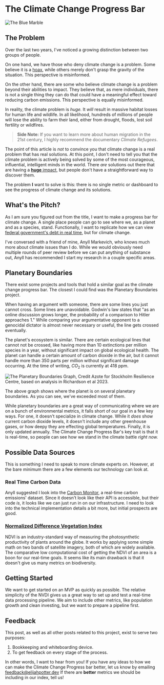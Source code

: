 # The Climate Change Progress Bar

![The Blue Marble](/images/blue_marble.jpg)

## The Problem

Over the last two years, I've noticed a growing distinction between two groups of people.

On one hand, we have those who deny climate change is a problem.
Some believe it is a [hoax](https://en.wikipedia.org/wiki/Climate_change_conspiracy_theory), while others merely don't grasp the gravity of the situation.
This perspective is misinformed.

On the other hand, there are some who believe climate change is a problem beyond their abilities to impact.
They believe that, as mere individuals, there is not a single thing they can do that could have a meaningful effect toward reducing carbon emissions.
This perspective is equally misinformed.

In reality, the climate problem is _huge._
It _will_ result in massive habitat losses for human life and wildlife.
In all likelihood, hundreds of millions of people will lose the ability to farm their land, either from drought, floods, lost soil fertility or wildfires.

> __Side Note:__ If you want to learn more about human migration in the 21st century, I highly recommend the documentary _Climate Refugees_.

The point of this article is _not_ to convince you that climate change is a real problem that has real solutions.
At this point, I don't need to tell you that the climate problem is actively being solved by some of the most courageous, influential, intelligent minds in the world.
There _are_ solutions out there that are having a [__huge__ impact](https://www.ted.com/talks/al_gore_the_case_for_optimism_on_climate_change), but people don't have a straightforward way to discover them.

The problem __I__ want to solve is this: there is no single metric or dashboard to see the progress of climate change and its solutions.

## What's the Pitch?

As I am sure you figured out from the title, I want to make a progress bar for climate change.
A single place people can go to see where we, as a planet and as a species, stand.
Functionally, I want to replicate how we can view [federal government's debt in real time](https://www.usdebtclock.org/), but for climate change.

I've conversed with a friend of mine, Anyll Markevich, who knows much more about climate issues than I do.
While we would obviously need multiple rounds of peer review before we can put anything of substance out, Anyll has recommended I start my research in a couple specific areas.

## Planetary Boundaries

There exist some projects and tools that hold a similar goal as the climate change progress bar.
The closest I could find was the Planetary Boundaries project.

When having an argument with someone, there are some lines you just cannot cross.
Some lines are unavoidable.
Godwin's law states that "as an online discussion grows longer, the probability of a comparison to Hitler approaches 1."
While comparing your argumentative opponent to a genocidal dictator is almost never necessary or useful, the line gets crossed eventually.

The planet's ecosystem is similar.
There are certain ecological lines that cannot not be crossed, like having more than 10 extinctions per million species in a year, without significant impact on global ecological health.
The planet can handle a certain amount of carbon dioxide in the air, but it cannot handle more than 350 parts per million without significant damage occurring. At the time of writing, $CO_2$ is currently at 418 ppm.

![The Planetary Boundaries Graph, Credit Azote for Stockholm Resilience Centre, based on analysis in Richardson et al 2023.](/images/planetary_boundaries.webp)

The above graph shows where the planet is on several planetary boundaries.
As you can see, we've exceeded most of them.

While planetary boundaries are a great way of communicating where we are on a bunch of environmental metrics, it falls short of our goal in a few key ways.
For one, it doesn't specialize in climate change. 
While it _does_ show current carbon dioxide levels, it doesn't include any other greenhouse gases, or how deepy they are effecting global temperatures.
Finally, it is only updated annually.
The Climate Change Progress Bar's key trait is that it is real-time, so people can see how we stand in the climate battle _right now._

## Possible Data Sources

This is something I need to speak to more climate experts on.
However, at the bare minimum there are a few elements our technology can look at.

### Real Time Carbon Data

Anyll suggested I look into the [Carbon Monitor](https://www.nature.com/articles/s41597-020-00708-7), a real-time carbon emissions' dataset.
Since it doesn't look like their API is accessible, but their code _is_, it looks like we can just run in on our infrastructure.
I need to look into the technical implementation details a bit more, but initial prospects are good.

### [Normalized Difference Vegetation Index](https://en.wikipedia.org/wiki/Normalized_difference_vegetation_index)

NDVI is an industry-standard way of measuring the photosynthetic productivity of plants around the globe.
It works by applying some simple math on two bands of satellite imagery, both of which are widely available.
The comparative low computational cost of getting the NDVI of an area is a boon for our real-time goals.
It seems like its main drawback is that it doesn't give us many metrics on biodiversity.

## Getting Started

We want to get started on an MVP as quickly as possible.
The relative simplicity of the NVDI gives us a great way to set up and test a real-time data processing pipeline.
We aim to include other metrics, like population growth and clean investing, but we want to prepare a pipeline first.

## Feedback

This post, as well as all other posts related to this project, exist to serve two purposes:

1. Bookkeeping and whiteboarding device.
1. To get feedback on every stage of the process.

In other words, I want to hear from you!
If you have any ideas to how we can make the Climate Change Progress bar better, let us know by emailing [feedback@elijahpotter.dev](mailto:feedback@elijahpotter.dev)
If there are __better__ metrics we should be including in our index, tell us!
